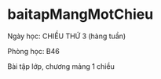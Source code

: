 # baitapMangMotChieu
Ngày học: CHIỀU THỨ 3 (hàng tuần)


Phòng học: B46


Bài tập lớp, chương mảng 1 chiều
